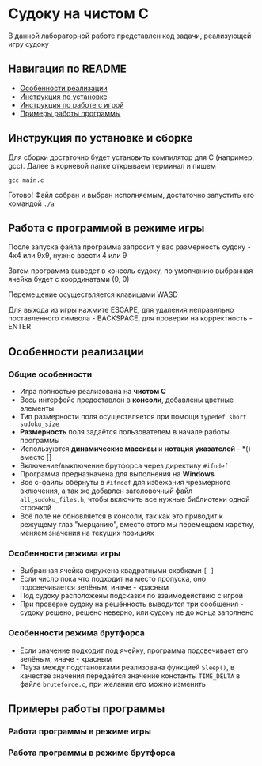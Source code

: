 # Судоку на чистом C
В данной лабораторной работе представлен код задачи, реализующей игру судоку
## Навигация по README
- [Особенности реализации](#особенности-реализации)
- [Инструкция по установке](#инструкция-по-установке-и-сборке)
- [Инструкция по работе с игрой](#работа-с-программой-в-режиме-игры)
- [Примеры работы программы](#примеры-работы-программы)
## Инструкция по установке и сборке
Для сборки достаточно будет установить компилятор для C (например, gcc). Далее в корневой папке открываем терминал и пишем
```
gcc main.c
```
Готово! Файл собран и выбран исполняемым, достаточно запустить его командой `./a`
## Работа с программой в режиме игры
После запуска файла программа запросит у вас размерность судоку - 4х4 или 9х9, нужно ввести 4 или 9

Затем программа выведет в консоль судоку, по умолчанию выбранная ячейка будет с координатами (0, 0)

Перемещение осуществляется клавишами WASD

Для выхода из игры нажмите ESCAPE, для удаления неправильно поставленного символа - BACKSPACE, для проверки на корректность - ENTER

## Особенности реализации
### Общие особенности
- Игра полностью реализована на **чистом C**
- Весь интерфейс предоставлен в **консоли**, добавлены цветные элементы
- Тип размерности поля осуществляется при помощи `typedef short sudoku_size`
- **Размерность** поля задаётся пользователем в начале работы программы
- Используются **динамические массивы** и **нотация указателей** - *() вместо []
- Включение/выключение брутфорса через директиву `#ifndef`
- Программа предназначена для выполнения на **Windows**
- Все с-файлы обёрнуты в `#ifndef` для избежания чрезмерного включения, а так же добавлен заголовочный файл `all_sudoku_files.h`, чтобы включить все нужные библиотеки одной строчкой
- Всё поле не обновляется в консоли, так как это приводит к режущему глаз "мерцанию", вместо этого мы перемещаем каретку, меняем значения на текущих позициях

### Особенности режима игры
- Выбранная ячейка окружена квадратными скобками `[ ]`
- Если число пока что подходит на место пропуска, оно подсвечивается зелёным, иначе - красным
- Под судоку расположены подсказки по взаимодействию с игрой
- При проверке судоку на решённость выводится три сообщения - судоку решено, решено неверно, или судоку не до конца заполнено


### Особенности режима брутфорса
- Если значение подходит под ячейку, программа подсвечивает его зелёным, иначе - красным
- Пауза между подстановками реализована функцией `Sleep()`, в качестве значения передаётся значение константы `TIME_DELTA` в файле `bruteforce.c`, при желании его можно изменить

## Примеры работы программы
### Работа программы в режиме игры

### Работа программы в режиме брутфорса
